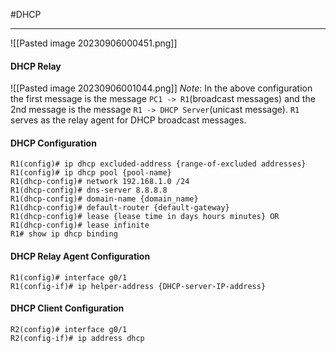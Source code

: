 #DHCP
***
![[Pasted image 20230906000451.png]]

#### DHCP Relay
 ![[Pasted image 20230906001044.png]]
*Note*: In the above configuration the first message is the message `PC1 -> R1`(broadcast messages) and the 2nd message is the message `R1 -> DHCP Server`(unicast message). `R1` serves as the relay agent for DHCP broadcast messages.

#### DHCP Configuration

```
R1(config)# ip dhcp excluded-address {range-of-excluded addresses}
R1(config)# ip dhcp pool {pool-name}
R1(dhcp-config)# network 192.168.1.0 /24
R1(dhcp-config)# dns-server 8.8.8.8
R1(dhcp-config)# domain-name {domain_name}
R1(dhcp-config)# default-router {default-gateway}
R1(dhcp-config)# lease {lease time in days hours minutes} OR
R1(dhcp-config)# lease infinite
R1# show ip dhcp binding
```

#### DHCP Relay Agent Configuration
```
R1(config)# interface g0/1
R1(config-if)# ip helper-address {DHCP-server-IP-address}
```

#### DHCP Client Configuration
```
R2(config)# interface g0/1
R2(config-if)# ip address dhcp
```